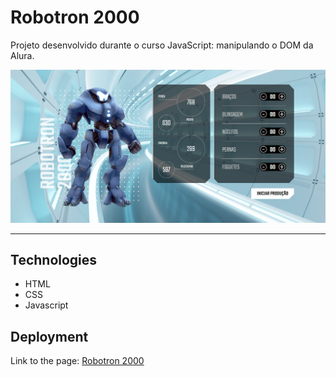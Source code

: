 # Robotron 2000

Projeto desenvolvido durante o curso JavaScript: manipulando o DOM da Alura.

<img alt="A image of the page of Robotron 2000." title="ConvertCaseGif" src="./github/robotron-2000.png">

<hr>

## Technologies

- HTML
- CSS
- Javascript

## Deployment

<p>Link to the page: 
<a href=""
rel="noopener noreferrer" target="_blank">Robotron 2000</a>
</p>
